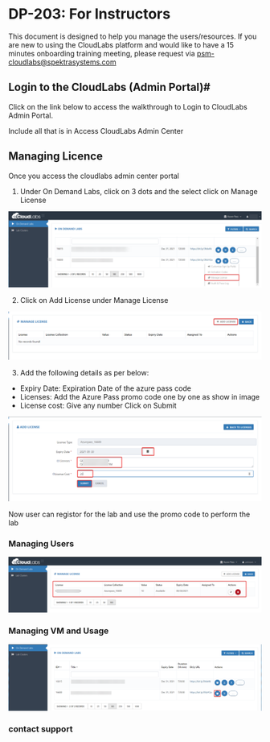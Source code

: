 # DP-203: For Instructors
This document is designed to help you manage the users/resources. If you are new to using the CloudLabs platform and would like to have a 15 minutes onboarding training meeting, please request via psm-cloudlabs@spektrasystems.com

## Login to the CloudLabs (Admin Portal)#
Click on the link below to access the walkthrough to Login to CloudLabs Admin Portal.

Include all that is in Access CloudLabs Admin Center

## Managing Licence

Once you access the cloudlabs admin center portal

1. Under On Demand Labs, click on 3 dots and the select click on Manage License

<img src="images/img1.png"/><br/>

2. Click on Add License under Manage License

<img src="images/img2.png"/><br/>

3. Add the following details as per below:

* Expiry Date: Expiration Date of the azure pass code
* Licenses: Add the Azure Pass promo code one by one as show in image
* License cost: Give any number
Click on Submit

<img src="images/img3.png"/><br/>

Now user can registor for the lab and use the promo code to perform the lab

### Managing Users
<img src="images/img4.png"/><br/>

### Managing VM and Usage
<img src="images/img5.png"/><br/>

### contact support
